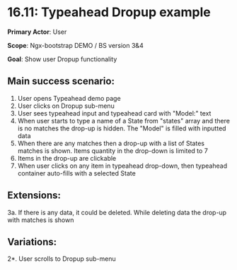 16.11: Typeahead Dropup example
===============================
**Primary Actor**: User

**Scope**: Ngx-bootstrap DEMO / BS version 3&4

**Goal**: Show user Dropup functionality

Main success scenario:
----------------------
1. User opens Typeahead demo page
2. User clicks on Dropup sub-menu
3. User sees typeahead input and typeahead card with "Model:" text
4. When user starts to type a name of a State from "states" array and there is no matches the drop-up is hidden. The "Model" is filled with inputted data
5. When there are any matches then a drop-up with a list of States matches is shown. Items quantity in the drop-down is limited to 7
6. Items in the drop-up are clickable
7. When user clicks on any item in typeahead drop-down, then typeahead container auto-fills with a selected State


Extensions:
-----------
3a. If there is any data, it could be deleted. While deleting data the drop-up with matches is shown

Variations:
-----------
2*. User scrolls to Dropup sub-menu
